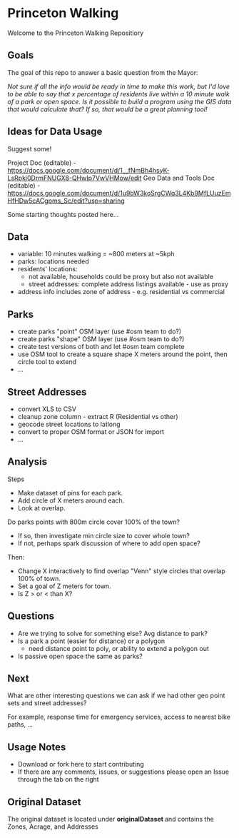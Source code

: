 # Princeton Walking

Welcome to the Princeton Walking Repositiory

## Goals
The goal of this repo to answer a basic question from the Mayor:

<i> Not sure if all the info would be ready in time to make this work, but I'd love to be able to say that x percentage of residents live within a 10 minute walk of a park or open space. Is it possible to build a program using the GIS data that would calculate that? If so, that would be a great planning tool! </i>

## Ideas for Data Usage
Suggest some!

Project Doc (editable) - https://docs.google.com/document/d/1__fNmBh4hsyK-LsRpkj0DrmFNUGX8-QHwIp7VwVHMow/edit
Geo Data and Tools Doc (editable) - https://docs.google.com/document/d/1u9bW3koSrgCWq3L4Kb9MfLUuzEmHfHDw5cACgpms_Sc/edit?usp=sharing

Some starting thoughts posted here...

## Data
- variable: 10 minutes walking = ~800 meters at ~5kph
- parks: locations needed
- residents' locations: 
  - not available, households could be proxy but also not available
  - street addresses: complete address listings available - use as proxy
- address info includes zone of address - e.g. residential vs commercial

## Parks
- create parks "point" OSM layer (use #osm team to do?)
- create parks "shape" OSM layer (use #osm team to do?)
- create test versions of both and let #osm team complete
- use OSM tool to create a square shape X meters around the point, then circle tool to extend
- ...

## Street Addresses
- convert XLS to CSV
- cleanup zone column - extract R (Residential vs other)
- geocode street locations to latlong
- convert to proper OSM format or JSON for import
- ...

## Analysis
Steps

- Make dataset of pins for each park.
- Add circle of X meters around each.
- Look at overlap.

Do parks points with 800m circle cover 100% of the town? 
  - If so, then investigate min circle size to cover whole town?
  - If not, perhaps spark discussion of where to add open space?

Then:
- Change X interactively to find overlap "Venn" style circles that overlap 100% of town.
- Set a goal of Z meters for town.
-  Is Z > or < than X?

## Questions
- Are we trying to solve for something else? Avg distance to park?
- Is a park a point (easier for distance) or a polygon
   - need distance point to poly, or ability to extend a polygon out 
- Is passive open space the same as parks?

## Next
What are other interesting questions we can ask if we had other geo point sets and street addresses? 

For example, response time for emergency services, access to nearest bike paths, ...

## Usage Notes
- Download or fork here to start contributing
- If there are any comments, issues, or suggestions please open an Issue through the tab on the right

## Original Dataset
The original dataset is located under <b> originalDataset </b> and contains the Zones, Acrage, and Addresses
